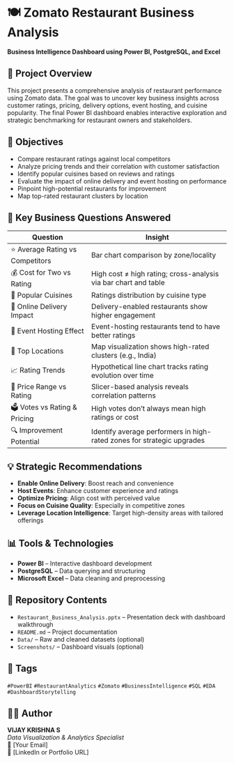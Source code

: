 # 🍽️ Zomato Restaurant Business Analysis
**Business Intelligence Dashboard using Power BI, PostgreSQL, and Excel**

## 📌 Project Overview
This project presents a comprehensive analysis of restaurant performance using Zomato data. The goal was to uncover key business insights across customer ratings, pricing, delivery options, event hosting, and cuisine popularity. The final Power BI dashboard enables interactive exploration and strategic benchmarking for restaurant owners and stakeholders.

## 🎯 Objectives
- Compare restaurant ratings against local competitors
- Analyze pricing trends and their correlation with customer satisfaction
- Identify popular cuisines based on reviews and ratings
- Evaluate the impact of online delivery and event hosting on performance
- Pinpoint high-potential restaurants for improvement
- Map top-rated restaurant clusters by location

## 🧠 Key Business Questions Answered
| Question | Insight |
|----------|---------|
| ⭐ Average Rating vs Competitors | Bar chart comparison by zone/locality |
| 💰 Cost for Two vs Rating | High cost ≠ high rating; cross-analysis via bar chart and table |
| 🍕 Popular Cuisines | Ratings distribution by cuisine type |
| 🚚 Online Delivery Impact | Delivery-enabled restaurants show higher engagement |
| 🎉 Event Hosting Effect | Event-hosting restaurants tend to have better ratings |
| 📍 Top Locations | Map visualization shows high-rated clusters (e.g., India) |
| 📈 Rating Trends | Hypothetical line chart tracks rating evolution over time |
| 💸 Price Range vs Rating | Slicer-based analysis reveals correlation patterns |
| 🗳️ Votes vs Rating & Pricing | High votes don’t always mean high ratings or cost |
| 🔍 Improvement Potential | Identify average performers in high-rated zones for strategic upgrades |

## 💡 Strategic Recommendations
- **Enable Online Delivery**: Boost reach and convenience
- **Host Events**: Enhance customer experience and ratings
- **Optimize Pricing**: Align cost with perceived value
- **Focus on Cuisine Quality**: Especially in competitive zones
- **Leverage Location Intelligence**: Target high-density areas with tailored offerings

## 📊 Tools & Technologies
- **Power BI** – Interactive dashboard development
- **PostgreSQL** – Data querying and structuring
- **Microsoft Excel** – Data cleaning and preprocessing

## 📁 Repository Contents
- `Restaurant_Business_Analysis.pptx` – Presentation deck with dashboard walkthrough
- `README.md` – Project documentation
- `Data/` – Raw and cleaned datasets (optional)
- `Screenshots/` – Dashboard visuals (optional)

## 🧩 Tags
`#PowerBI` `#RestaurantAnalytics` `#Zomato` `#BusinessIntelligence` `#SQL` `#EDA` `#DashboardStorytelling`

## 👨‍💻 Author
**VIJAY KRISHNA S**  
_Data Visualization & Analytics Specialist_  
📧 [Your Email]  
🔗 [LinkedIn or Portfolio URL]
